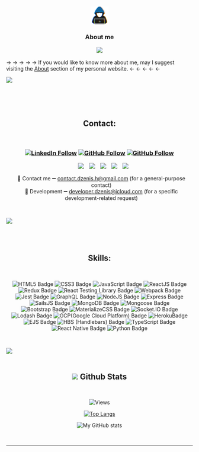##
<div align="center">
<picture><img src="https://github.com/0xAbdulKhalid/0xAbdulKhalid/raw/main/assets/mdImages/about_me.gif" width = 50px align="center"></picture> 
 <h3> About me</h3>
</div>

<p align="center">
  <a href="https://github.com/DenverCoder1/readme-typing-svg"><img src="https://readme-typing-svg.herokuapp.com?font=Time+New+Roman&color=cyan&size=25&center=true&vCenter=true&width=600&height=100&lines=Hi,I'm+Dženis;Thanks+For+Visiting+My+Page;I+am+a+Self-taught+Full-stack+Developer,;Technophile+and+a+AI+Enthusiast,;First+Principles+Thinker,;Driven+Individual,;and,+a+Human+Being.;"></a>
</p>

→ → → → → If you would like to know more about me, may I suggest visiting the [About](https://www.dzenis.tech/about) section of my personal website. ← ← ← ← ←

<img src="https://user-images.githubusercontent.com/73097560/115834477-dbab4500-a447-11eb-908a-139a6edaec5c.gif"><br><br>


<br><br><h2 align="center">Contact:</h2><br>

<h3 align="center">
	
[![LinkedIn Follow](https://img.shields.io/badge/-Follow-blue?style=social&logo=linkedin&link=https://www.linkedin.com/in/dzenis-h/)](https://www.linkedin.com/in/dzenis-h/)
[![GitHub Follow](https://img.shields.io/badge/-Follow-black?style=social&logo=github&link=https://github.com/dzenis-h)](https://github.com/dzenis-h)
[![GitHub Follow](https://img.shields.io/badge/-Follow-black?style=social&logo=twitter&link=https://github.com/dzenis-h)](https://twitter.com/biggahd)	

</h3>

<p align="center">
 <div align="center"  class="icons-social" style="margin-left: 10px;">
 <a style="margin-left: 10px;" target="_blank" href="https://www.dzenis.tech" >
			<img src="https://img.icons8.com/?size=50&id=ipBLdOAQ6sRn&format=png"></a>
        <a style="margin-left: 10px;"  target="_blank" href="https://www.linkedin.com/in/dzenis-h//">
			<img src="https://img.icons8.com/doodle/40/000000/linkedin--v2.png"></a>
        <a style="margin-left: 10px;" target="_blank" href="https://github.com/dzenis-h">
		<img src="https://img.icons8.com/doodle/40/000000/github--v1.png"></a>
		<a style="margin-left: 10px;" target="_blank" href="https://stackoverflow.com/users/8146571/dzenis-h?tab=profile">
				<img src="https://img.icons8.com/external-tal-revivo-color-tal-revivo/40/000000/external-stack-overflow-is-a-question-and-answer-site-for-professional-logo-color-tal-revivo.png"></a>
					<a style="margin-left: 10px;" target="_blank" href="https://twitter.com/BiggaHd">
			<img src="https://img.icons8.com/doodle/1x/twitter-squared--v2.png" ></a>
			
	 
💌 Contact me ➖ 
contact.dzenis.h@gmail.com (for a general-purpose contact) <br>
📩 Development ➖ developer.dzenis@icloud.com (for a specific development-related request)		
</p>

</div><br>

<img src="https://user-images.githubusercontent.com/73097560/115834477-dbab4500-a447-11eb-908a-139a6edaec5c.gif"><br><br>

<br><h2 align="center">Skills:</h2><br>

<p>
<div align="center">
  
<img src="https://img.shields.io/badge/HTML5-%23E34F26.svg" alt="HTML5 Badge">
<img src="https://img.shields.io/badge/CSS3-%231572B6.svg" alt="CSS3 Badge">
<img src="https://img.shields.io/badge/JavaScript-%23323330.svg" alt="JavaScript Badge">
<img src="https://img.shields.io/badge/React-%2320232a.svg" alt="ReactJS Badge">
<img src="https://img.shields.io/badge/Redux-%23593d88.svg" alt="Redux Badge">
<img src="https://img.shields.io/badge/React_Testing_Library-20232A.svg" alt="React Testing Library Badge">
<img src="https://img.shields.io/badge/Webpack-%238DD6F9.svg"alt="Webpack Badge">
<img src="https://img.shields.io/badge/Jest-C21325"alt="Jest Badge">
<img src="https://img.shields.io/badge/-GraphQL-E10098"alt="GraphQL Badge">
<img src="https://img.shields.io/badge/Node.js-%2343853D.svg" alt="NodeJS Badge">
<img src="https://img.shields.io/badge/Express.js-404D59" alt="Express Badge">
<img src="https://img.shields.io/badge/Sails.js-1a202c" alt="SailsJS Badge">
<img src="https://img.shields.io/badge/MongoDB-%234ea94b.svg" alt="MongoDB Badge">
<img src="https://img.shields.io/badge/Mongoose-880000"alt="Mongoose Badge">
<img src="https://img.shields.io/badge/Bootstrap-%23563D7C.svg"alt="Bootstrap Badge">
<img src="https://img.shields.io/badge/Materialize_CSS-ee6e73"alt="MaterializeCSS Badge">
<img src="https://img.shields.io/badge/Socket.io-010101"alt="Socket.IO Badge">
<img src="https://img.shields.io/badge/Lodash-3498db"alt="Lodash Badge">
<img src="https://img.shields.io/badge/Google_Cloud-4285F4"alt="GCP(Google Cloud Platform) Badge">
<img src="https://img.shields.io/badge/Heroku-430098"alt="HerokuBadge">
<img src="https://img.shields.io/badge/EJS-2f2f2f"alt="EJS Badge">
<img src="https://img.shields.io/badge/Handlebars-f0772b"alt="HBS (Handlebars) Badge">
<img src="https://img.shields.io/badge/TypeScript-007ACC.svg" alt="TypeScript Badge">
<img src="https://img.shields.io/badge/React_Native-20232A.svg" alt="React Native Badge">
<img src="https://img.shields.io/badge/Python-3776AB.svg" alt="Python Badge">

</div>
</p><br>

<img src="https://user-images.githubusercontent.com/73097560/115834477-dbab4500-a447-11eb-908a-139a6edaec5c.gif"><br><br>


<div align="center">

## <img src="https://media.giphy.com/media/iY8CRBdQXODJSCERIr/giphy.gif" width="35"><b> Github Stats </b>
<br>

![Views](https://komarev.com/ghpvc/?username=dzenis-h&label=Profile+visitors:)


[![Top Langs](https://github-readme-stats.vercel.app/api/top-langs/?username=dzenis-h&layout=compact&theme=dark)]([https://github.com/jrmydix](https://github.com/dzenis-h))
  


![My GitHub stats](https://github-readme-stats.vercel.app/api?username=dzenis-h&count_private=true&show_icons=true&theme=dark&hide=issues)

</div><br>

---
